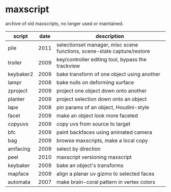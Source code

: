 # maxscript
archive of old maxscripts, no longer used or maintained.

script | date | description
-------|------|-------------
pile | 2011 | selectionset manager, misc scene functions, scene-state capture/restore
troller | 2009 | key/controller editing tool, bypass the trackview
keybaker2 | 2009 | bake transform of one object using another
lampr | 2008 | bake nulls on deforming surface
zproject | 2009 | project one object down onto another
planter | 2009 | project selection down onto an object
lape | 2008 | pin params of an object, Houdini-style
facet | 2009 | make an object look more faceted
copyuvs | 2009 | copy uvs from source to target
bfc | 2009 | paint backfaces using animated camera
bag | 2009 | browse maxscripts, make a local copy
amfacing | 2009 | select by direction
peel | 2010 | maxscript versioning maxscript
keybaker | 2009 | bake an object's transforms
mapface | 2009 | align a planar uv gizmo to selected faces
automata | 2007 | make brain-coral pattern in vertex colors
